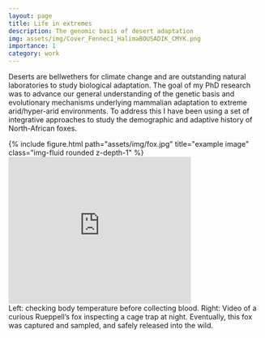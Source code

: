 ```yaml
---
layout: page
title: Life in extremes
description: The genomic basis of desert adaptation  
img: assets/img/Cover_Fennec1_HalimaBOUSADIK_CMYK.png
importance: 1
category: work
---
```


Deserts are bellwethers for climate change and are outstanding natural laboratories to study biological adaptation. The goal of my PhD research was to advance our general understanding of the genetic basis and evolutionary mechanisms underlying mammalian adaptation to extreme arid/hyper-arid environments. To address this I have been using a set of integrative approaches to study the demographic and adaptive history of North-African foxes.



<div class="row">
    <div class="col-sm mt-3 mt-md-0">
        {% include figure.html path="assets/img/fox.jpg" title="example image" class="img-fluid rounded z-depth-1" %}
    </div>
    <iframe width="360" height="290" src="https://www.youtube.com/embed/Bj3nsLKdbic" frameborder="0" allow="autoplay; encrypted-media" allowfullscreen></iframe>
</div>
<div class="caption">
    Left: checking body temperature before collecting blood. Right: Video of a curious Rueppell’s fox inspecting a cage trap at night. Eventually, this fox was captured and sampled, and safely released into the wild. 
</div>
